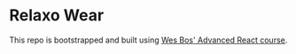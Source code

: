# Relaxo Wear

This repo is bootstrapped and built using [Wes Bos' Advanced React course](https://advancedreact.com/).